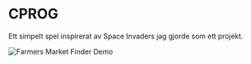 # CPROG
Ett simpelt spel inspirerat av Space Invaders jag gjorde som ett projekt.

![Farmers Market Finder Demo](https://gfycat.com/amazinghonoredamericanwirehair)
